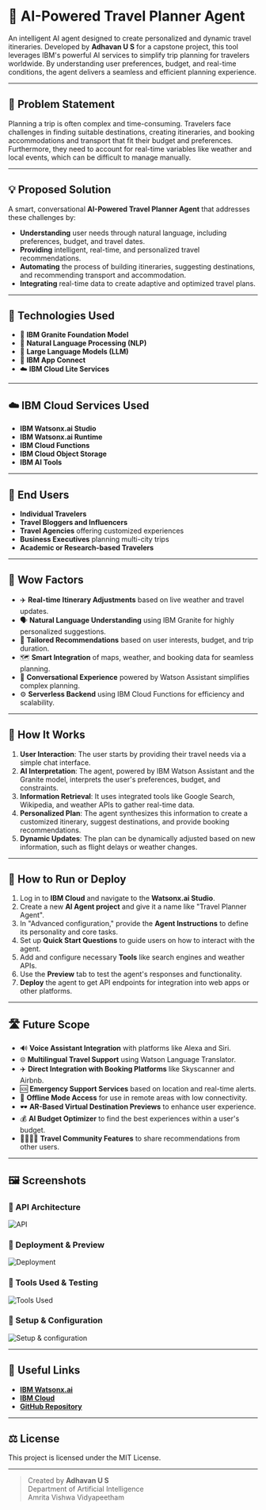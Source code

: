 # 🤖 AI-Powered Travel Planner Agent

An intelligent AI agent designed to create personalized and dynamic travel itineraries. Developed by **Adhavan U S** for a capstone project, this tool leverages IBM's powerful AI services to simplify trip planning for travelers worldwide. By understanding user preferences, budget, and real-time conditions, the agent delivers a seamless and efficient planning experience.

---

## 🧩 Problem Statement

Planning a trip is often complex and time-consuming. Travelers face challenges in finding suitable destinations, creating itineraries, and booking accommodations and transport that fit their budget and preferences. Furthermore, they need to account for real-time variables like weather and local events, which can be difficult to manage manually. 

---

## 💡 Proposed Solution

A smart, conversational **AI-Powered Travel Planner Agent** that addresses these challenges by:
* **Understanding** user needs through natural language, including preferences, budget, and travel dates.
* **Providing** intelligent, real-time, and personalized travel recommendations.
* **Automating** the process of building itineraries, suggesting destinations, and recommending transport and accommodation.
* **Integrating** real-time data to create adaptive and optimized travel plans.

---

## 🧠 Technologies Used

* 🧱 **IBM Granite Foundation Model**
* 🧠 **Natural Language Processing (NLP)**
* 🤖 **Large Language Models (LLM)**
* 🔌 **IBM App Connect**
* ☁️ **IBM Cloud Lite Services**

---

## ☁️ IBM Cloud Services Used

* **IBM Watsonx.ai Studio**
* **IBM Watsonx.ai Runtime**
* **IBM Cloud Functions**
* **IBM Cloud Object Storage**
* **IBM AI Tools**

---

## 👥 End Users

* **Individual Travelers**
* **Travel Bloggers and Influencers**
* **Travel Agencies** offering customized experiences
* **Business Executives** planning multi-city trips
* **Academic or Research-based Travelers**

---

## 🌟 Wow Factors

* ✈️ **Real-time Itinerary Adjustments** based on live weather and travel updates.
* 🗣️ **Natural Language Understanding** using IBM Granite for highly personalized suggestions.
* 🎯 **Tailored Recommendations** based on user interests, budget, and trip duration.
* 🗺️ **Smart Integration** of maps, weather, and booking data for seamless planning.
* 💬 **Conversational Experience** powered by Watson Assistant simplifies complex planning.
* ⚙️ **Serverless Backend** using IBM Cloud Functions for efficiency and scalability.

---

## 🚀 How It Works

1. **User Interaction**: The user starts by providing their travel needs via a simple chat interface.
2. **AI Interpretation**: The agent, powered by IBM Watson Assistant and the Granite model, interprets the user's preferences, budget, and constraints.
3. **Information Retrieval**: It uses integrated tools like Google Search, Wikipedia, and weather APIs to gather real-time data.
4. **Personalized Plan**: The agent synthesizes this information to create a customized itinerary, suggest destinations, and provide booking recommendations.
5. **Dynamic Updates**: The plan can be dynamically adjusted based on new information, such as flight delays or weather changes.

---

## 📌 How to Run or Deploy

1. Log in to **IBM Cloud** and navigate to the **Watsonx.ai Studio**.
2. Create a new **AI Agent project** and give it a name like "Travel Planner Agent".
3. In "Advanced configuration," provide the **Agent Instructions** to define its personality and core tasks.
4. Set up **Quick Start Questions** to guide users on how to interact with the agent.
5. Add and configure necessary **Tools** like search engines and weather APIs.
6. Use the **Preview** tab to test the agent's responses and functionality.
7. **Deploy** the agent to get API endpoints for integration into web apps or other platforms.

---

## 🛣️ Future Scope

* 🔊 **Voice Assistant Integration** with platforms like Alexa and Siri.
* 🌐 **Multilingual Travel Support** using Watson Language Translator.
* ✈️ **Direct Integration with Booking Platforms** like Skyscanner and Airbnb.
* 🆘 **Emergency Support Services** based on location and real-time alerts.
* 📲 **Offline Mode Access** for use in remote areas with low connectivity.
* 🕶️ **AR-Based Virtual Destination Previews** to enhance user experience.
* 💰 **AI Budget Optimizer** to find the best experiences within a user's budget.
* 👨‍👩‍👧‍👦 **Travel Community Features** to share recommendations from other users.

---

## 🖼️ Screenshots

### 🔹 API Architecture
![API](Images/API_Architecture.png)

### 🔹 Deployment & Preview
![Deployment](Images/Deployment_and_Preview.png)

### 🔹 Tools Used & Testing
![Tools Used](Images/Tools_Used.png)

### 🔹 Setup & Configuration
![Setup & configuration](Images/Setup_&_configuration.png)

---

## 🔗 Useful Links

* **[IBM Watsonx.ai](https://www.ibm.com/products/watsonx-ai)**
* **[IBM Cloud](https://cloud.ibm.com)**
* **[GitHub Repository](https://github.com/your-repo-link)**

---

## ⚖️ License

This project is licensed under the MIT License.

---

> Created by **Adhavan U S**  
> Department of Artificial Intelligence  
> Amrita Vishwa Vidyapeetham
